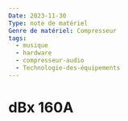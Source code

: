 ```yaml
---
Date: 2023-11-30
Type: note de matériel
Genre de matériel: Compresseur
tags:
  - musique
  - hardware
  - compresseur-audio
  - Technologie-des-équipements
---
```

# dBx 160A
